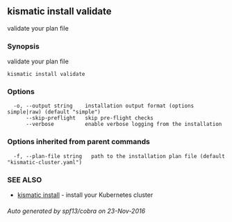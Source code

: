 ## kismatic install validate

validate your plan file

### Synopsis


validate your plan file

```
kismatic install validate
```

### Options

```
  -o, --output string    installation output format (options simple|raw) (default "simple")
      --skip-preflight   skip pre-flight checks
      --verbose          enable verbose logging from the installation
```

### Options inherited from parent commands

```
  -f, --plan-file string   path to the installation plan file (default "kismatic-cluster.yaml")
```

### SEE ALSO
* [kismatic install](kismatic_install.md)	 - install your Kubernetes cluster

###### Auto generated by spf13/cobra on 23-Nov-2016
